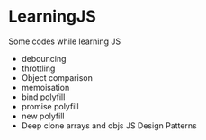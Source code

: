 # LearningJS
Some codes while learning JS

- debouncing
- throttling
- Object comparison
- memoisation
- bind polyfill
- promise polyfill
- new polyfill
- Deep clone arrays and objs
 JS Design Patterns
